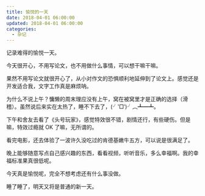 ```yaml
---
title: 愉悦的一天
date: 2018-04-01 06:00:00
updated: 2018-04-01 06:00:00
categories:
  - 杂记
---
```


记录难得的愉悦一天。

<!--more-->

今天很开心，不用写论文，也不用做什么事情，可以想干嘛干嘛。

果然不用写论文就很开心了，从小对作文的恐惧顺利地延伸到了论文上。感觉还是开发适合我，文字工作真是麻烦呐。

为什么不说上午？慵懒的周末理应没有上午，窝在被窝里才是正确的选择（滑稽）。虽然说后来实在太热了，睡不下去了，(╯‵□′)╯︵┻━┻。

下午和舍友去看了《头号玩家》，感觉特效很不错，剧情还行，有些硬伤。但是嘛，特效过瘾就 OK 了嘛，无所谓的。

看完电影，还去体验了一波许久没吃过的肯德基嫩牛五方，可以说是很满足了。

晚上能够随意写点自己感兴趣的东西，看看视频，听听音乐，多么幸福啊。我的幸福标准果真很低呢。

今天真是愉悦呢，完全不想考虑还有什么事没做。

睡了睡了，明天又将是普通的新一天。
